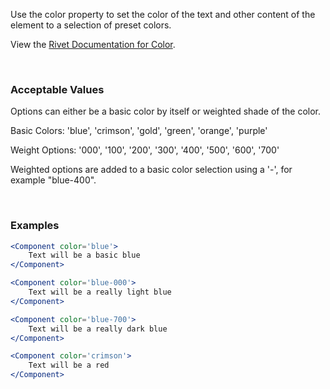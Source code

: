 Use the color property to set the color of the text and other content of the element to a selection of preset colors.

View the [Rivet Documentation for Color](https://rivet.iu.edu/utilities/color/).

<br/>

### Acceptable Values

Options can either be a basic color by itself or weighted shade of the color.

Basic Colors: 'blue', 'crimson', 'gold', 'green', 'orange', 'purple'

Weight Options: '000', '100', '200', '300', '400', '500', '600', '700'

Weighted options are added to a basic color selection using a '-', for example "blue-400".

<br/>

### Examples

```jsx static
<Component color='blue'>
    Text will be a basic blue
</Component>

<Component color='blue-000'>
    Text will be a really light blue
</Component>

<Component color='blue-700'>
    Text will be a really dark blue
</Component>

<Component color='crimson'>
    Text will be a red
</Component>
```
